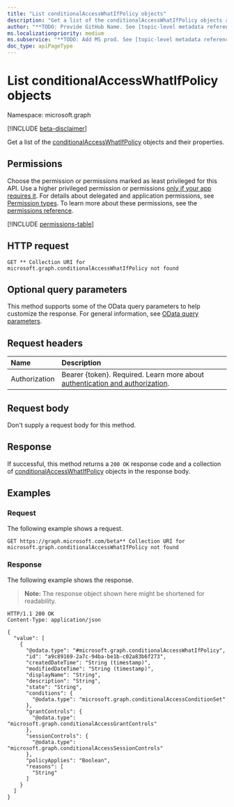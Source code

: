 ```yaml
---
title: "List conditionalAccessWhatIfPolicy objects"
description: "Get a list of the conditionalAccessWhatIfPolicy objects and their properties."
author: "**TODO: Provide GitHub Name. See [topic-level metadata reference](https://aka.ms/msgo?pagePath=Document-APIs/Guidelines/Metadata)**"
ms.localizationpriority: medium
ms.subservice: "**TODO: Add MS prod. See [topic-level metadata reference](https://aka.ms/msgo?pagePath=Document-APIs/Guidelines/Metadata)**"
doc_type: apiPageType
---
```


# List conditionalAccessWhatIfPolicy objects

Namespace: microsoft.graph

[!INCLUDE [beta-disclaimer](../../includes/beta-disclaimer.md)]

Get a list of the [conditionalAccessWhatIfPolicy](../resources/conditionalaccesswhatifpolicy.md) objects and their properties.

## Permissions

Choose the permission or permissions marked as least privileged for this API. Use a higher privileged permission or permissions [only if your app requires it](/graph/permissions-overview#best-practices-for-using-microsoft-graph-permissions). For details about delegated and application permissions, see [Permission types](/graph/permissions-overview#permission-types). To learn more about these permissions, see the [permissions reference](/graph/permissions-reference).

<!-- {
  "blockType": "permissions",
  "name": "conditionalaccesswhatifpolicy-list-permissions"
}
-->
[!INCLUDE [permissions-table](../includes/permissions/conditionalaccesswhatifpolicy-list-permissions.md)]

## HTTP request

<!-- {
  "blockType": "ignored"
}
-->
``` http
GET ** Collection URI for microsoft.graph.conditionalAccessWhatIfPolicy not found
```

## Optional query parameters

This method supports some of the OData query parameters to help customize the response. For general information, see [OData query parameters](/graph/query-parameters).

## Request headers

|Name|Description|
|:---|:---|
|Authorization|Bearer {token}. Required. Learn more about [authentication and authorization](/graph/auth/auth-concepts).|

## Request body

Don't supply a request body for this method.

## Response

If successful, this method returns a `200 OK` response code and a collection of [conditionalAccessWhatIfPolicy](../resources/conditionalaccesswhatifpolicy.md) objects in the response body.

## Examples

### Request

The following example shows a request.
<!-- {
  "blockType": "request",
  "name": "list_conditionalaccesswhatifpolicy"
}
-->
``` http
GET https://graph.microsoft.com/beta** Collection URI for microsoft.graph.conditionalAccessWhatIfPolicy not found
```


### Response

The following example shows the response.
>**Note:** The response object shown here might be shortened for readability.
<!-- {
  "blockType": "response",
  "truncated": true,
  "@odata.type": "Collection(microsoft.graph.conditionalAccessWhatIfPolicy)"
}
-->
``` http
HTTP/1.1 200 OK
Content-Type: application/json

{
  "value": [
    {
      "@odata.type": "#microsoft.graph.conditionalAccessWhatIfPolicy",
      "id": "a9c89169-2a7c-94ba-be1b-c02a83b6f273",
      "createdDateTime": "String (timestamp)",
      "modifiedDateTime": "String (timestamp)",
      "displayName": "String",
      "description": "String",
      "state": "String",
      "conditions": {
        "@odata.type": "microsoft.graph.conditionalAccessConditionSet"
      },
      "grantControls": {
        "@odata.type": "microsoft.graph.conditionalAccessGrantControls"
      },
      "sessionControls": {
        "@odata.type": "microsoft.graph.conditionalAccessSessionControls"
      },
      "policyApplies": "Boolean",
      "reasons": [
        "String"
      ]
    }
  ]
}
```

